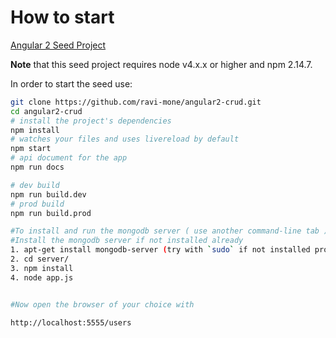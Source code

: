 
# How to start

[Angular 2 Seed Project](https://github.com/mgechev/angular2-seed)

**Note** that this seed project requires node v4.x.x or higher and npm 2.14.7.

In order to start the seed use:


```bash
git clone https://github.com/ravi-mone/angular2-crud.git
cd angular2-crud
# install the project's dependencies
npm install
# watches your files and uses livereload by default
npm start
# api document for the app
npm run docs

# dev build
npm run build.dev
# prod build
npm run build.prod

#To install and run the mongodb server ( use another command-line tab )
#Install the mongodb server if not installed already
1. apt-get install mongodb-server (try with `sudo` if not installed properly)
2. cd server/
3. npm install
4. node app.js


#Now open the browser of your choice with

http://localhost:5555/users
```


